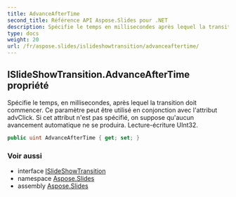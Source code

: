 ```yaml
---
title: AdvanceAfterTime
second_title: Référence API Aspose.Slides pour .NET
description: Spécifie le temps en millisecondes après lequel la transition doit commencer. Ce paramètre peut être utilisé en conjonction avec l'attribut advClick. Si cet attribut n'est pas spécifié, on suppose qu'aucun avancement automatique ne se produira. Lecture-écriture UInt32.
type: docs
weight: 20
url: /fr/aspose.slides/islideshowtransition/advanceaftertime/
---
```


## ISlideShowTransition.AdvanceAfterTime propriété

Spécifie le temps, en millisecondes, après lequel la transition doit commencer. Ce paramètre peut être utilisé en conjonction avec l'attribut advClick. Si cet attribut n'est pas spécifié, on suppose qu'aucun avancement automatique ne se produira. Lecture-écriture UInt32.

```csharp
public uint AdvanceAfterTime { get; set; }
```

### Voir aussi

* interface [ISlideShowTransition](../../islideshowtransition)
* namespace [Aspose.Slides](../../islideshowtransition)
* assembly [Aspose.Slides](../../../)

<!-- DO NOT EDIT: généré par xmldocmd pour Aspose.Slides.dll -->